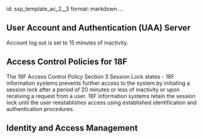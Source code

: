 id: ssp_template_ac_2__5
format: markdown
...
## User Account and Authentication (UAA) Server

Account log out is set to 15 minutes of inactivity.
## Access Control Policies for 18F

The 18F Access Control Policy Section 3
Session Lock states - 18F information systems prevents further access to the system by initiating a session lock after a period of 20 minutes or less of inactivity or upon receiving a request from a user. 18F information systems retain the session lock until the user reestablishes access using established identification and authentication procedures.
## Identity and Access Management
